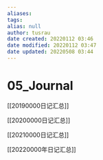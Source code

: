 ```yaml
---
aliases: 
tags:
alias: null
author: tusrau
date created: 20220112 03:46
date modified: 20220112 03:47
date updated: 20220508 03:44
---
```


# 05_Journal

[[20190000日记汇总]]

[[20200000日记汇总]]

[[20210000日记汇总]]

[[20220000年日记汇总]]
